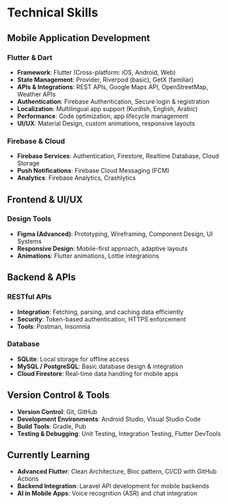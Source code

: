 # Technical Skills

## Mobile Application Development

### Flutter & Dart
- **Framework**: Flutter (Cross-platform: iOS, Android, Web)
- **State Management**: Provider, Riverpod (basic), GetX (familiar)
- **APIs & Integrations**: REST APIs, Google Maps API, OpenStreetMap, Weather APIs  
- **Authentication**: Firebase Authentication, Secure login & registration
- **Localization**: Multilingual app support (Kurdish, English, Arabic)
- **Performance**: Code optimization, app lifecycle management
- **UI/UX**: Material Design, custom animations, responsive layouts

### Firebase & Cloud
- **Firebase Services**: Authentication, Firestore, Realtime Database, Cloud Storage
- **Push Notifications**: Firebase Cloud Messaging (FCM)
- **Analytics**: Firebase Analytics, Crashlytics

## Frontend & UI/UX

### Design Tools
- **Figma (Advanced)**: Prototyping, Wireframing, Component Design, UI Systems
- **Responsive Design**: Mobile-first approach, adaptive layouts
- **Animations**: Flutter animations, Lottie integrations

## Backend & APIs

### RESTful APIs
- **Integration**: Fetching, parsing, and caching data efficiently
- **Security**: Token-based authentication, HTTPS enforcement
- **Tools**: Postman, Insomnia

### Database
- **SQLite**: Local storage for offline access
- **MySQL / PostgreSQL**: Basic database design & integration
- **Cloud Firestore**: Real-time data handling for mobile apps

## Version Control & Tools
- **Version Control**: Git, GitHub
- **Development Environments**: Android Studio, Visual Studio Code
- **Build Tools**: Gradle, Pub
- **Testing & Debugging**: Unit Testing, Integration Testing, Flutter DevTools

## Currently Learning
- **Advanced Flutter**: Clean Architecture, Bloc pattern, CI/CD with GitHub Actions  
- **Backend Integration**: Laravel API development for mobile backends  
- **AI in Mobile Apps**: Voice recognition (ASR) and chat integration  
